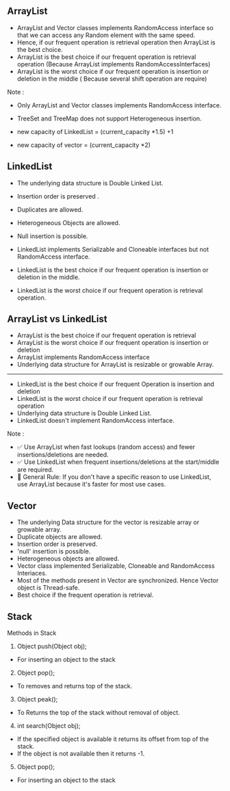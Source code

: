 ## ArrayList

* ArrayList and Vector classes implements RandomAccess interface so that we can access any Random
  element with the same
  speed.
* Hence, if our frequent operation is retrieval operation then ArrayList is the best choice.
* ArrayList is the best choice if our frequent operation is retrieval operation (Because ArrayList
  implements
  RandomAccessInterfaces)
* ArrayList is the worst choice if our frequent operation is insertion or deletion in the middle (
  Because several shift
  operation are require)

Note :

* Only ArrayList and Vector classes implements RandomAccess interface.
* TreeSet and TreeMap does not support Heterogeneous insertion.

* new capacity of LinkedList = (current_capacity *1.5) +1
* new capacity of vector = (current_capacity *2)

## LinkedList

* The underlying data structure is Double Linked List.
* Insertion order is preserved .
* Duplicates are allowed.
* Heterogeneous Objects are allowed.
* Null insertion is possible.

* LinkedList implements Serializable and Cloneable interfaces but not RandomAccess interface.
* LinkedList is the best choice if our frequent operation is insertion or deletion in the middle.
* LinkedList is the worst choice if our frequent operation is retrieval operation.

## ArrayList vs LinkedList

- ArrayList is the best choice if our frequent operation is retrieval
- ArrayList is the worst choice if our frequent operation is insertion or deletion
- ArrayList implements RandomAccess interface
- Underlying data structure for ArrayList is resizable or growable Array.

***

- LinkedList is the best choice if our frequent Operation is insertion and deletion
- LinkedList is the worst choice if our frequent operation is retrieval operation
- Underlying data structure is Double Linked List.
- LinkedList doesn't implement RandomAccess interface.

Note :

- ✅ Use ArrayList when fast lookups (random access) and fewer insertions/deletions are needed.
- ✅ Use LinkedList when frequent insertions/deletions at the start/middle are required.
- 🚀 General Rule: If you don't have a specific reason to use LinkedList, use ArrayList because it's
  faster for most use
  cases.

## Vector

* The underlying Data structure for the vector is resizable array or growable array.
* Duplicate objects are allowed.
* Insertion order is preserved.
* 'null' insertion is possible.
* Heterogeneous objects are allowed.
* Vector class implemented Serializable, Cloneable and RandomAccess Interiaces.
* Most of the methods present in Vector are synchronized. Hence Vector object is Thread-safe.
* Best choice if the frequent operation is retrieval.

## Stack

Methods in Stack

1) Object push(Object obj);

- For inserting an object to the stack

2) Object pop();

- To removes and returns top of the stack.

3) Object peak();

- To Returns the top of the stack without removal of object.

4) int search(Object obj);

- If the specified object is available it returns its offset from top of the stack.
- If the object is not available then it returns -1.

5) Object pop();

- For inserting an object to the stack
